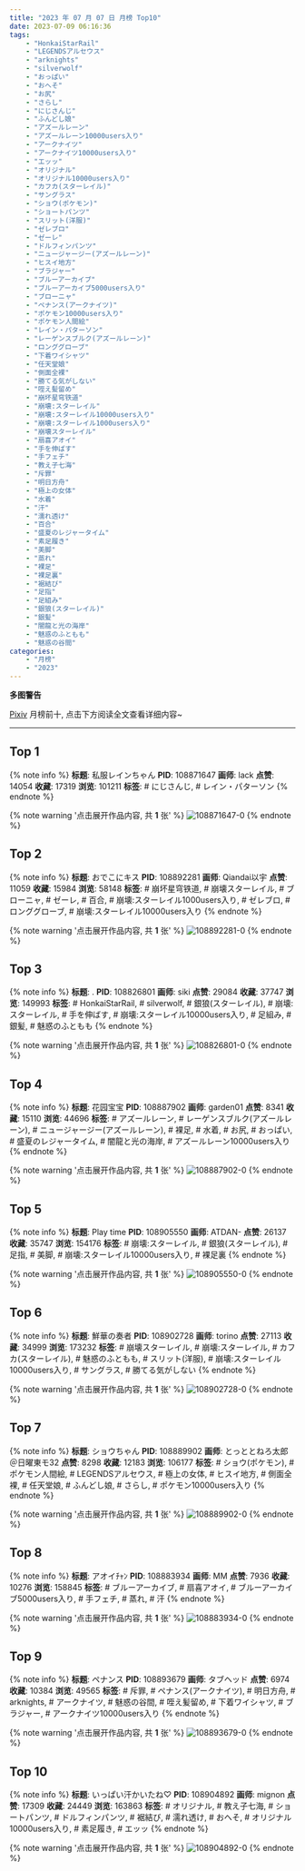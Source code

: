 ```yaml
---
title: "2023 年 07 月 07 日 月榜 Top10"
date: 2023-07-09 06:16:36
tags:
    - "HonkaiStarRail"
    - "LEGENDSアルセウス"
    - "arknights"
    - "silverwolf"
    - "おっぱい"
    - "おへそ"
    - "お尻"
    - "さらし"
    - "にじさんじ"
    - "ふんどし娘"
    - "アズールレーン"
    - "アズールレーン10000users入り"
    - "アークナイツ"
    - "アークナイツ10000users入り"
    - "エッッ"
    - "オリジナル"
    - "オリジナル10000users入り"
    - "カフカ(スターレイル)"
    - "サングラス"
    - "ショウ(ポケモン)"
    - "ショートパンツ"
    - "スリット(洋服)"
    - "ゼレブロ"
    - "ゼーレ"
    - "ドルフィンパンツ"
    - "ニュージャージー(アズールレーン)"
    - "ヒスイ地方"
    - "ブラジャー"
    - "ブルーアーカイブ"
    - "ブルーアーカイブ5000users入り"
    - "ブローニャ"
    - "ペナンス(アークナイツ)"
    - "ポケモン10000users入り"
    - "ポケモン人間絵"
    - "レイン・パターソン"
    - "レーゲンスブルク(アズールレーン)"
    - "ロンググローブ"
    - "下着ワイシャツ"
    - "任天堂娘"
    - "側面全裸"
    - "勝てる気がしない"
    - "咥え髪留め"
    - "崩坏星穹铁道"
    - "崩壊:スターレイル"
    - "崩壊:スターレイル10000users入り"
    - "崩壊:スターレイル1000users入り"
    - "崩壊スターレイル"
    - "扇喜アオイ"
    - "手を伸ばす"
    - "手フェチ"
    - "教え子七海"
    - "斥罪"
    - "明日方舟"
    - "極上の女体"
    - "水着"
    - "汗"
    - "濡れ透け"
    - "百合"
    - "盛夏のレジャータイム"
    - "素足履き"
    - "美脚"
    - "蒸れ"
    - "裸足"
    - "裸足裏"
    - "裾結び"
    - "足指"
    - "足組み"
    - "銀狼(スターレイル)"
    - "銀髪"
    - "闇龍と光の海岸"
    - "魅惑のふともも"
    - "魅惑の谷間"
categories:
    - "月榜"
    - "2023"
---
```


<i class="fa fa-triangle-exclamation"></i>**多图警告**<i class="fa fa-triangle-exclamation"></i>

[Pixiv](https://www.pixiv.net/) 月榜前十, 点击下方阅读全文查看详细内容~

<!-- more -->

---

## Top 1

{% note info %}
**标题**: 私服レインちゃん
**PID**: 108871647 **画师**: lack
**点赞**: 14054 **收藏**: 17319 **浏览**: 101211
**标签**: # にじさんじ, # レイン・パターソン
{% endnote %}

{% note warning '点击展开作品内容, 共 **1** 张' %}
![108871647-0](https://i.pixiv.re/img-original/img/2023/06/10/00/00/41/108871647_p0.png)
{% endnote %}

## Top 2

{% note info %}
**标题**: おでこにキス
**PID**: 108892281 **画师**: Qiandai以宇
**点赞**: 11059 **收藏**: 15984 **浏览**: 58148
**标签**: # 崩坏星穹铁道, # 崩壊スターレイル, # ブローニャ, # ゼーレ, # 百合, # 崩壊:スターレイル1000users入り, # ゼレブロ, # ロンググローブ, # 崩壊:スターレイル10000users入り
{% endnote %}

{% note warning '点击展开作品内容, 共 **1** 张' %}
![108892281-0](https://i.pixiv.re/img-original/img/2023/06/10/18/45/19/108892281_p0.jpg)
{% endnote %}

## Top 3

{% note info %}
**标题**: .
**PID**: 108826801 **画师**: siki
**点赞**: 29084 **收藏**: 37747 **浏览**: 149993
**标签**: # HonkaiStarRail, # silverwolf, # 銀狼(スターレイル), # 崩壊:スターレイル, # 手を伸ばす, # 崩壊:スターレイル10000users入り, # 足組み, # 銀髪, # 魅惑のふともも
{% endnote %}

{% note warning '点击展开作品内容, 共 **1** 张' %}
![108826801-0](https://i.pixiv.re/img-original/img/2023/06/08/11/17/42/108826801_p0.jpg)
{% endnote %}

## Top 4

{% note info %}
**标题**: 花园宝宝
**PID**: 108887902 **画师**: garden01
**点赞**: 8341 **收藏**: 15110 **浏览**: 44696
**标签**: # アズールレーン, # レーゲンスブルク(アズールレーン), # ニュージャージー(アズールレーン), # 裸足, # 水着, # お尻, # おっぱい, # 盛夏のレジャータイム, # 闇龍と光の海岸, # アズールレーン10000users入り
{% endnote %}

{% note warning '点击展开作品内容, 共 **1** 张' %}
![108887902-0](https://i.pixiv.re/img-original/img/2023/06/10/15/48/05/108887902_p0.jpg)
{% endnote %}

## Top 5

{% note info %}
**标题**: Play time
**PID**: 108905550 **画师**: ATDAN-
**点赞**: 26137 **收藏**: 35747 **浏览**: 154176
**标签**: # 崩壊:スターレイル, # 銀狼(スターレイル), # 足指, # 美脚, # 崩壊:スターレイル10000users入り, # 裸足裏
{% endnote %}

{% note warning '点击展开作品内容, 共 **1** 张' %}
![108905550-0](https://i.pixiv.re/img-original/img/2023/06/11/10/17/29/108905550_p0.jpg)
{% endnote %}

## Top 6

{% note info %}
**标题**: 鮮華の奏者
**PID**: 108902728 **画师**: torino
**点赞**: 27113 **收藏**: 34999 **浏览**: 173232
**标签**: # 崩壊スターレイル, # 崩壊:スターレイル, # カフカ(スターレイル), # 魅惑のふともも, # スリット(洋服), # 崩壊:スターレイル10000users入り, # サングラス, # 勝てる気がしない
{% endnote %}

{% note warning '点击展开作品内容, 共 **1** 张' %}
![108902728-0](https://i.pixiv.re/img-original/img/2023/06/11/00/00/41/108902728_p0.jpg)
{% endnote %}

## Top 7

{% note info %}
**标题**: ショウちゃん
**PID**: 108889902 **画师**: とっととねろ太郎＠日曜東モ32
**点赞**: 8298 **收藏**: 12183 **浏览**: 106177
**标签**: # ショウ(ポケモン), # ポケモン人間絵, # LEGENDSアルセウス, # 極上の女体, # ヒスイ地方, # 側面全裸, # 任天堂娘, # ふんどし娘, # さらし, # ポケモン10000users入り
{% endnote %}

{% note warning '点击展开作品内容, 共 **1** 张' %}
![108889902-0](https://i.pixiv.re/img-original/img/2023/06/10/17/17/33/108889902_p0.png)
{% endnote %}

## Top 8

{% note info %}
**标题**: アオイﾁｬﾝ
**PID**: 108883934 **画师**: MM
**点赞**: 7936 **收藏**: 10276 **浏览**: 158845
**标签**: # ブルーアーカイブ, # 扇喜アオイ, # ブルーアーカイブ5000users入り, # 手フェチ, # 蒸れ, # 汗
{% endnote %}

{% note warning '点击展开作品内容, 共 **1** 张' %}
![108883934-0](https://i.pixiv.re/img-original/img/2023/06/10/12/24/18/108883934_p0.png)
{% endnote %}

## Top 9

{% note info %}
**标题**: ペナンス
**PID**: 108893679 **画师**: タブヘッド
**点赞**: 6974 **收藏**: 10384 **浏览**: 49565
**标签**: # 斥罪, # ペナンス(アークナイツ), # 明日方舟, # arknights, # アークナイツ, # 魅惑の谷間, # 咥え髪留め, # 下着ワイシャツ, # ブラジャー, # アークナイツ10000users入り
{% endnote %}

{% note warning '点击展开作品内容, 共 **1** 张' %}
![108893679-0](https://i.pixiv.re/img-original/img/2023/06/10/19/34/56/108893679_p0.jpg)
{% endnote %}

## Top 10

{% note info %}
**标题**: いっぱい汗かいたね♡
**PID**: 108904892 **画师**: mignon
**点赞**: 17309 **收藏**: 24449 **浏览**: 163863
**标签**: # オリジナル, # 教え子七海, # ショートパンツ, # ドルフィンパンツ, # 裾結び, # 濡れ透け, # おへそ, # オリジナル10000users入り, # 素足履き, # エッッ
{% endnote %}

{% note warning '点击展开作品内容, 共 **1** 张' %}
![108904892-0](https://i.pixiv.re/img-original/img/2023/06/11/01/00/52/108904892_p0.jpg)
{% endnote %}

